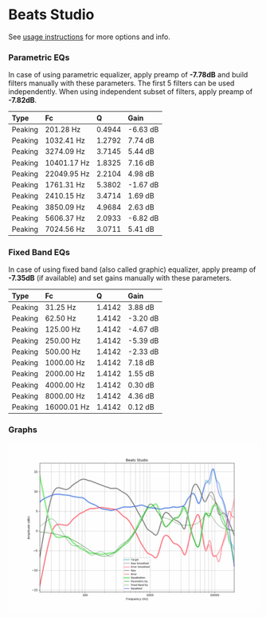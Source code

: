 # Beats Studio
See [usage instructions](https://github.com/jaakkopasanen/AutoEq#usage) for more options and info.

### Parametric EQs
In case of using parametric equalizer, apply preamp of **-7.78dB** and build filters manually
with these parameters. The first 5 filters can be used independently.
When using independent subset of filters, apply preamp of **-7.82dB**.

| Type    | Fc          |      Q | Gain     |
|:--------|:------------|:-------|:---------|
| Peaking | 201.28 Hz   | 0.4944 | -6.63 dB |
| Peaking | 1032.41 Hz  | 1.2792 | 7.74 dB  |
| Peaking | 3274.09 Hz  | 3.7145 | 5.44 dB  |
| Peaking | 10401.17 Hz | 1.8325 | 7.16 dB  |
| Peaking | 22049.95 Hz | 2.2104 | 4.98 dB  |
| Peaking | 1761.31 Hz  | 5.3802 | -1.67 dB |
| Peaking | 2410.15 Hz  | 3.4714 | 1.69 dB  |
| Peaking | 3850.09 Hz  | 4.9684 | 2.63 dB  |
| Peaking | 5606.37 Hz  | 2.0933 | -6.82 dB |
| Peaking | 7024.56 Hz  | 3.0711 | 5.41 dB  |

### Fixed Band EQs
In case of using fixed band (also called graphic) equalizer, apply preamp of **-7.35dB**
(if available) and set gains manually with these parameters.

| Type    | Fc          |      Q | Gain     |
|:--------|:------------|:-------|:---------|
| Peaking | 31.25 Hz    | 1.4142 | 3.88 dB  |
| Peaking | 62.50 Hz    | 1.4142 | -3.20 dB |
| Peaking | 125.00 Hz   | 1.4142 | -4.67 dB |
| Peaking | 250.00 Hz   | 1.4142 | -5.39 dB |
| Peaking | 500.00 Hz   | 1.4142 | -2.33 dB |
| Peaking | 1000.00 Hz  | 1.4142 | 7.18 dB  |
| Peaking | 2000.00 Hz  | 1.4142 | 1.55 dB  |
| Peaking | 4000.00 Hz  | 1.4142 | 0.30 dB  |
| Peaking | 8000.00 Hz  | 1.4142 | 4.36 dB  |
| Peaking | 16000.01 Hz | 1.4142 | 0.12 dB  |

### Graphs
![](./Beats%20Studio.png)
